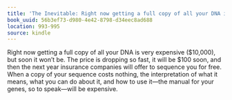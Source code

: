 ```yaml
---
title: 'The Inevitable: Right now getting a full copy of all your DNA is very expens…'
book_uuid: 56b3ef73-d980-4e42-8798-d34eec8ad688
location: 993-995
source: kindle
---
```


Right now getting a full copy of all your DNA is very expensive ($10,000), but soon it won’t be. The price is dropping so fast, it will be $100 soon, and then the next year insurance companies will offer to sequence you for free. When a copy of your sequence costs nothing, the interpretation of what it means, what you can do about it, and how to use it—the manual for your genes, so to speak—will be expensive.